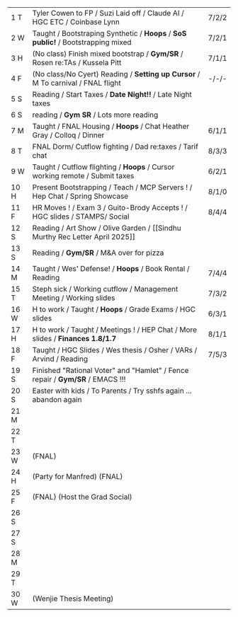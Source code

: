 |      |                                                                                     |       |
| ---- | ----------------------------------------------------------------------------------- | ----- |
| 1  T | Tyler Cowen to FP / Suzi Laid off / Claude AI / HGC ETC / Coinbase Lynn             | 7/2/2 |
| 2  W | Taught / Bootstraping Synthetic / **Hoops** / **SoS public!** / Bootstrapping mixed | 7/2/1 |
| 3  H | (No class) Finish mixed bootstrap / **Gym/SR** / Rosen re:TAs / Kussela Pitt        | 7/1/1 |
| 4  F | (No class/No Cyert) Reading / **Setting up Cursor** / M To carnival / FNAL flight   | -/-/- |
| 5  S | Reading / Start Taxes / **Date Night!!** / Late Night taxes                         |       |
| 6  S | reading / **Gym SR** / Lots more reading                                            |       |
| 7  M | Taught / FNAL Housing /  **Hoops** / Chat Heather Gray / Colloq / Dinner            | 6/1/1 |
| 8  T | FNAL Dorm/ Cutflow fighting / Dad re:taxes / Tarif chat                             | 8/3/3 |
| 9  W | Taught / Cutflow flighting / **Hoops** / Cursor working remote / Submit taxes       | 6/2/1 |
| 10 H | Present Bootstrapping / Teach / MCP Servers ! / Hep Chat / Spring Showcase          | 8/1/0 |
| 11 F | HR Moves ! / Exam 3 / Guito-Brody Accepts ! / HGC slides / STAMPS/ Social           | 8/4/4 |
| 12 S | Reading / Art Show / Olive Garden / [[Sindhu Murthy Rec Letter April 2025]]         |       |
| 13 S | Reading / **Gym/SR** / M&A over for pizza                                           |       |
| 14 M | Taught / Wes' Defense!  / **Hoops** / Book Rental / Reading                         | 7/4/4 |
| 15 T | Steph sick / Working cutflow / Management Meeting / Working slides                  | 7/3/2 |
| 16 W | H to work / Taught / **Hoops** / Grade Exams / HGC slides                           | 6/3/1 |
| 17 H | H to work / Taught / Meetings ! / HEP Chat / More slides / **Finances 1.8/1.7**     | 8/1/1 |
| 18 F | Taught / HGC Slides / Wes thesis / Osher / VARs / Arvind / Reading                  | 7/5/3 |
| 19 S | Finished "Rational Voter" and "Hamlet" / Fence repair / **Gym/SR** / EMACS !!!      |       |
| 20 S | Easter with kids / To Parents / Try sshfs again ... abandon again                   |       |
| 21 M |                                                                                     |       |
| 22 T |                                                                                     |       |
| 23 W | (FNAL)                                                                              |       |
| 24 H | (Party for Manfred) (FNAL)                                                          |       |
| 25 F | (FNAL) (Host the Grad Social)                                                       |       |
| 26 S |                                                                                     |       |
| 27 S |                                                                                     |       |
| 28 M |                                                                                     |       |
| 29 T |                                                                                     |       |
| 30 W | (Wenjie Thesis Meeting)                                                             |       |
